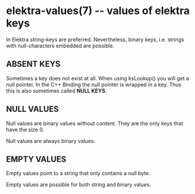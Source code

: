 elektra-values(7) -- values of elektra keys
===========================================

In Elektra string-keys are preferred.
Nevertheless, binary keys, i.e. strings with null-characters embedded
are possible.

## ABSENT KEYS

Sometimes a key does not exist at all.
When using ksLookup() you will get a null pointer.
In the C++ Binding the null pointer is wrapped in a key.
Thus this is also sometimes called **NULL KEYS**.


## NULL VALUES

Null values are binary values without content.
They are the only keys that have the size 0.

Null values are always binary values.


## EMPTY VALUES

Empty values point to a string that only contains
a null byte.

Empty values are possible for both string and binary
values.
